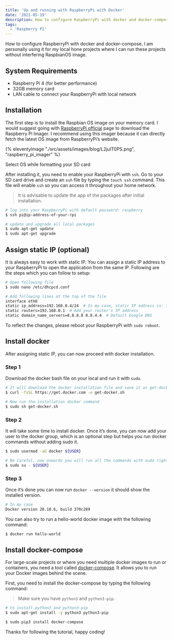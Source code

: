 ```yaml
---
title: 'Up and running with RaspberryPi with Docker'
date: '2021-05-19'
description: How to configure RaspberryPi with docker and docker-compose.
tags:
  - 'Raspberry PI'
---
```


How to configure RaspberryPi with docker and docker-compose. I am personally using it for my local hone projects where I can run these projects without interfering RaspbianOS image.

## System Requirements

- Raspberry Pi 4 (for better performance)
- 32GB memory card
- LAN cable to connect your RaspberryPi with local network

## Installation

The first step is to install the Raspbian OS image on your memory card. I would suggest going with [RaspberryPi official](https://www.raspberrypi.org/software/) page to download the Raspberry Pi Imager. I recommend using this imager because it can directly fetch the latest OS image from RaspberryPi’s website.

{% eleventyImage "./src/assets/images/blog/L2julT0PS.png", "raspberry_pi_imager" %}

Select OS while formatting your SD card

After installing it, you need to enable your RaspberryPi with `ssh`. Go to your SD card drive and create an `ssh` file by typing the `touch ssh` command. This file will enable `ssh` so you can access it throughout your home network.

> It is advisable to update the app of the packages after initial installation.

```bash
# log into your RaspberryPi with default password: raspberry
$ ssh pi@ip-address-of-your-rpi

# update and upgrade all local packages
$ sudo apt-get update
$ sudo apt-get upgrade
```

## Assign static IP (optional)

It is always easy to work with static IP. You can assign a static IP address to your RaspberryPi to open the application from the same IP. Following are the steps which you can follow to setup:

```bash
# Open following file
$ sudo nano /etc/dhcpcd.conf

# Add following lines at the top of the file
interface eth0
static ip_address=192.168.0.4/24  # In my case, static IP address is: 192.168.0.4
static routers=192.168.0.1  # Add your router's IP address
static domain_name_servers=8.8.8.8 8.8.4.4  # Default Google DNS
```

To reflect the changes, please reboot your RaspberryPi with `sudo reboot`.

## Install docker

After assigning static IP, you can now proceed with docker installation.

### Step 1

Download the docker bash file on your local and run it with `sudo`.

```bash
# It will download the docker installation file and save it as get-docker.sh
$ curl -fsSL https://get.docker.com -o get-docker.sh

# Now run the installation docker command
$ sudo sh get-docker.sh
```

### Step 2

It will take some time to install docker. Once it’s done, you can now add your user to the docker group, which is an optional step but helps you run docker commands without adding sudo it.

```bash
$ sudo usermod -aG docker ${USER}

# Be Careful, now onwards you will run all the commands with sudo rights
$ sudo su - ${USER}
```

### Step 3

Once it’s done you can now run `docker --version` it should show the installed version.

```bash
# In my case
Docker version 20.10.6, build 370c289
```

You can also try to run a hello-world docker image with the following command:

```bash
$ docker run hello-world
```

## Install docker-compose

For large-scale projects or where you need multiple docker images to run or containers, you need a tool called [docker-compose](https://docs.docker.com/compose/). It allows you to run your Docker images behind the scene.

First, you need to install the docker-compose by typing the following command:

> Make sure you have `python3` and `python3-pip`.

```bash
# to install python3 and python3-pip
$ sudo apt-get install -y python3 python3-pip
```

```bash
$ sudo pip3 install docker-compose
```

Thanks for following the tutorial, happy coding!
